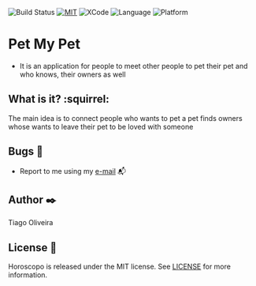 ![Build Status](https://img.shields.io/badge/build-passing-brightgreen.svg) [![MIT](https://img.shields.io/badge/License-MIT-red.svg)](https://opensource.org/licenses/MIT) 
![XCode](https://img.shields.io/badge/XCode-11.3-inactive.svg) ![Language](https://img.shields.io/badge/Language-Swift5.1-inactive.svg) ![Platform](https://img.shields.io/badge/Platform-iOS-inactive.svg) 

# Pet My Pet
- It is an application for people to meet other people to pet their pet and who knows, their owners as well

## What is it? :squirrel:
The main idea is to connect people who wants to pet a pet finds owners whose wants to leave their pet to be loved with someone

## Bugs :bug:
- Report to me using my [e-mail](tiago_fernandes89@hotmail.com) :mailbox_with_mail:

## Author :black_nib:
Tiago Oliveira

## License :bookmark:

Horoscopo is released under the MIT license. See [LICENSE](https://github.com/issuran/Jeni/blob/master/LICENSE) for more information.
